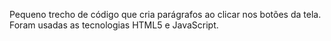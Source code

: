 Pequeno trecho de código que cria parágrafos ao clicar nos botões da tela. Foram usadas as tecnologias HTML5 e JavaScript.